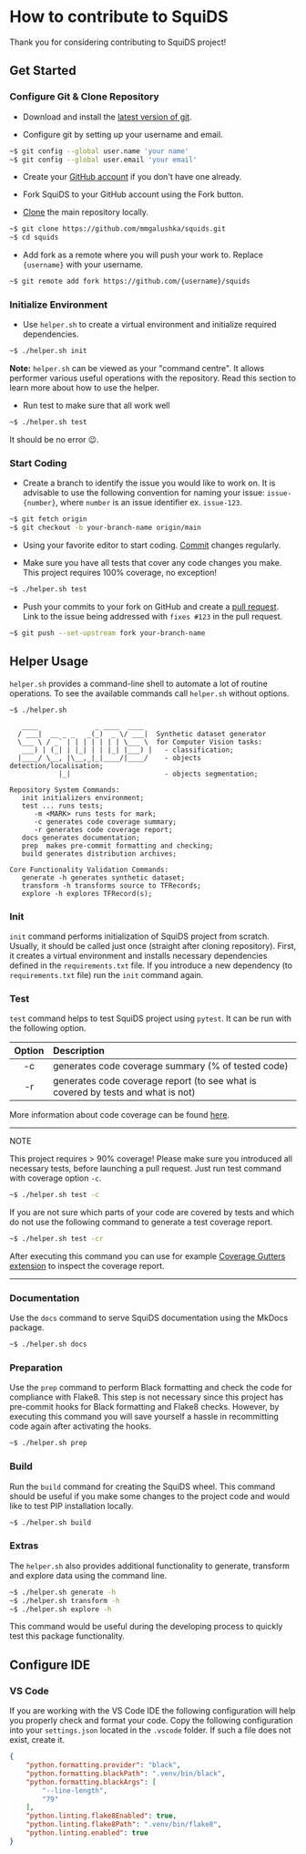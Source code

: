 # How to contribute to SquiDS

Thank you for considering contributing to SquiDS project!

## Get Started

### Configure Git & Clone Repository

* Download and install the [latest version of git](https://git-scm.com/downloads).

* Configure git by setting up your username and email.

```bash
~$ git config --global user.name 'your name'
~$ git config --global user.email 'your email'
```

* Create your [GitHub account](https://github.com/join) if you don't have one already.

* Fork SquiDS to your GitHub account using the Fork button.

* [Clone](https://docs.github.com/en/github/getting-started-with-github/fork-a-repo#step-2-create-a-local-clone-of-your-fork) the main repository locally.

```bash
~$ git clone https://github.com/mmgalushka/squids.git
~$ cd squids
```

* Add fork as a remote where you will push your work to. Replace `{username}` with your username.

```bash
~$ git remote add fork https://github.com/{username}/squids
```

### Initialize Environment

* Use `helper.sh` to create a virtual environment and initialize required dependencies.

```bash
~$ ./helper.sh init
```

**Note:**  `helper.sh` can be viewed as your "command centre". It allows performer various useful operations with the repository. Read this section to learn more about how to use the helper.

* Run test to make sure that all work well

```bash
~$ ./helper.sh test
```

It should be no error :wink:.

### Start Coding

* Create a branch to identify the issue you would like to work on. It is advisable to use the following convention for naming your issue: `issue-{number}`, where `number` is an issue identifier ex. `issue-123`.

```bash
~$ git fetch origin
~$ git checkout -b your-branch-name origin/main
```

* Using your favorite editor to start coding. [Commit](https://dont-be-afraid-to-commit.readthedocs.io/en/latest/git/commandlinegit.html#commit-your-changes) changes regularly.

* Make sure you have all tests that cover any code changes you make. This project requires 100% coverage, no exception!

```bash
~$ ./helper.sh test
```

* Push your commits to your fork on GitHub and create a [pull request](https://docs.github.com/en/github/collaborating-with-issues-and-pull-requests/creating-a-pull-request). Link to the issue being addressed with `fixes #123` in the pull request.

```bash
~$ git push --set-upstream fork your-branch-name
```

## Helper Usage

`helper.sh` provides a command-line shell to automate a lot of routine operations. To see the available commands call `helper.sh` without options.

```text
~$ ./helper.sh

   ____              _ ____  ____                                       
  / ___|  __ _ _   _(_)  _ \/ ___|  Synthetic dataset generator         
  \___ \ / _` | | | | | | | \___ \  for Computer Vision tasks:       
   ___) | (_| | |_| | | |_| |___) |   - classification;                 
  |____/ \__, |\__,_|_|____/|____/    - objects detection/localisation; 
            |_|                       - objects segmentation;           

Repository System Commands:
   init initializers environment;
   test ... runs tests;
      -m <MARK> runs tests for mark;
      -c generates code coverage summary;
      -r generates code coverage report;
   docs generates documentation;
   prep  makes pre-commit formatting and checking;
   build generates distribution archives;

Core Functionality Validation Commands:
   generate -h generates synthetic dataset;
   transform -h transforms source to TFRecords;
   explore -h explores TFRecord(s);
```

### Init

`init` command performs initialization of SquiDS project from scratch. Usually, it should be called just once  (straight after cloning repository).  First, it creates a virtual environment and installs necessary dependencies defined in the `requirements.txt` file. If you introduce a new dependency (to `requirements.txt` file) run the `init` command again.

### Test

`test` command helps to test SquiDS project using `pytest`. It can be run with the following option.

| Option      | Description |
|:-----------:|:------------|
| -c          | generates code coverage summary (% of tested code) |
| -r          | generates code coverage report (to see what is covered by tests and what is not) |

More information about code coverage can be found [here](https://pytest-cov.readthedocs.io/en/latest/).

---
NOTE

This project requires > 90% coverage! Please make sure  you introduced all necessary tests, before launching a pull request. Just run test command with coverage option `-c`.

```bash
~$ ./helper.sh test -c
```

If you are not sure which parts of your code are covered by tests and which do not use the following command to generate a test coverage report.

```bash
~$ ./helper.sh test -cr
```

After executing this command you can use for example [Coverage Gutters extension](https://marketplace.visualstudio.com/items?itemName=ryanluker.vscode-coverage-gutters) to inspect the coverage report.

---

### Documentation

Use the `docs` command to serve SquiDS documentation using the MkDocs package.

```bash
~$ ./helper.sh docs
```

### Preparation

Use the `prep` command to perform Black formatting and check the code for compliance with Flake8. This step is not necessary since this project has pre-commit hooks for  Black formatting and Flake8 checks. However, by executing this command you will save yourself a hassle in recommitting code again after activating the hooks.

```bash
~$ ./helper.sh prep
```

### Build

Run the `build` command for creating the SquiDS wheel. This command should be useful if you make some changes to the project code and would like to test PIP installation locally.

```bash
~$ ./helper.sh build
```

### Extras

The `helper.sh` also provides additional functionality to generate, transform and explore data using the command line.

```bash
~$ ./helper.sh generate -h
~$ ./helper.sh transform -h
~$ ./helper.sh explore -h
```

This command would be useful during the developing process to quickly test this package functionality.

## Configure IDE

### VS Code

If you are working with the VS Code IDE the following configuration will help you properly check and format your code. Copy the following configuration into your `settings.json` located in the `.vscode` folder. If such a file does not exist, create it.

```JSON
{
    "python.formatting.provider": "black",
    "python.formatting.blackPath": ".venv/bin/black",
    "python.formatting.blackArgs": [
        "--line-length",
        "79"
    ],
    "python.linting.flake8Enabled": true,
    "python.linting.flake8Path": ".venv/bin/flake8",
    "python.linting.enabled": true
}
```
